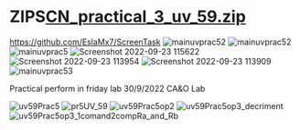 # ZIPS[CN_practical_3_uv_59.zip](https://github.com/umang1352/ZIPS/files/9555580/CN_practical_3_uv_59.zip)
https://github.com/EslaMx7/ScreenTask
![mainuvprac52](https://user-images.githubusercontent.com/80378007/191905496-865a3c86-3c28-4572-940c-d3728354222f.png)
![mainuvprac52](https://user-images.githubusercontent.com/80378007/191905633-cfc6424c-679a-496f-be40-fed96760ccfb.png)
![mainuvprac5](https://user-images.githubusercontent.com/80378007/191905697-410f3784-0cb6-4dd4-9e74-9845eea9c5a6.png)
![Screenshot 2022-09-23 115622](https://user-images.githubusercontent.com/80378007/191905699-9f549b11-e682-4acd-bd33-bfbee98900e2.png)
![Screenshot 2022-09-23 113954](https://user-images.githubusercontent.com/80378007/191905702-722bac48-095d-4c3f-bd8e-d6dd0fd279d1.png)
![Screenshot 2022-09-23 113909](https://user-images.githubusercontent.com/80378007/191905704-d396d10a-3adb-4be0-be82-6af8a3ec8319.png)
![mainuvprac53](https://user-images.githubusercontent.com/80378007/191908218-dd90e6d3-7f7f-4bab-9942-fea641bb503a.png)

Practical perform in friday lab 30/9/2022
CA&O Lab

![uv59Prac5](https://user-images.githubusercontent.com/80378007/193205101-d355bc77-9260-47ae-895e-d69d11942117.png)
![pr5UV_59](https://user-images.githubusercontent.com/80378007/193205178-dfecd0b9-d629-492b-91ed-cea1f2e8d143.png)
![uv59Prac5op2](https://user-images.githubusercontent.com/80378007/193207139-43c701b5-6a62-43ab-b437-451b3fbf052a.png)
![uv59Prac5op3_decriment](https://user-images.githubusercontent.com/80378007/193208060-77f96198-65f8-4be9-95c6-8054db6bc6f5.png)
![uv59Prac5op3_1comand2compRa_and_Rb](https://user-images.githubusercontent.com/80378007/193209170-22699190-2aed-440f-a2ff-b03414a53cc4.png)
